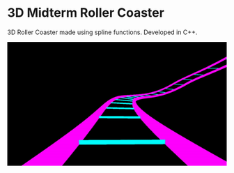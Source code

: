 # 3D Midterm Roller Coaster
3D Roller Coaster made using spline functions. Developed in C++.

<p align="center"><img src="images/3D Midterm RollerCoaster.gif"/></p>

